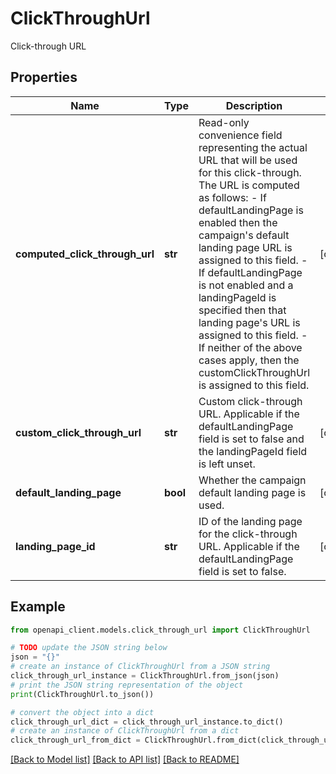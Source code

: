 # ClickThroughUrl

Click-through URL

## Properties

Name | Type | Description | Notes
------------ | ------------- | ------------- | -------------
**computed_click_through_url** | **str** | Read-only convenience field representing the actual URL that will be used for this click-through. The URL is computed as follows: - If defaultLandingPage is enabled then the campaign&#39;s default landing page URL is assigned to this field. - If defaultLandingPage is not enabled and a landingPageId is specified then that landing page&#39;s URL is assigned to this field. - If neither of the above cases apply, then the customClickThroughUrl is assigned to this field.  | [optional] 
**custom_click_through_url** | **str** | Custom click-through URL. Applicable if the defaultLandingPage field is set to false and the landingPageId field is left unset. | [optional] 
**default_landing_page** | **bool** | Whether the campaign default landing page is used. | [optional] 
**landing_page_id** | **str** | ID of the landing page for the click-through URL. Applicable if the defaultLandingPage field is set to false. | [optional] 

## Example

```python
from openapi_client.models.click_through_url import ClickThroughUrl

# TODO update the JSON string below
json = "{}"
# create an instance of ClickThroughUrl from a JSON string
click_through_url_instance = ClickThroughUrl.from_json(json)
# print the JSON string representation of the object
print(ClickThroughUrl.to_json())

# convert the object into a dict
click_through_url_dict = click_through_url_instance.to_dict()
# create an instance of ClickThroughUrl from a dict
click_through_url_from_dict = ClickThroughUrl.from_dict(click_through_url_dict)
```
[[Back to Model list]](../README.md#documentation-for-models) [[Back to API list]](../README.md#documentation-for-api-endpoints) [[Back to README]](../README.md)


